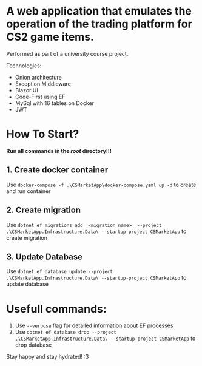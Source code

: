 # A web application that emulates the operation of the trading platform for CS2 game items. 
Performed as part of a university course project.

Technologies:
* Onion architecture
* Exception Middleware
* Blazor UI
* Code-First using EF
* MySql with 16 tables on Docker
* JWT

# How To Start?

**Run all commands in the _root_ directory!!!**

## 1. Create docker container
Use `docker-compose -f .\CSMarketApp\docker-compose.yaml up -d` to create and run container

## 2. Create migration
Use `dotnet ef migrations add _<migration_name>_ --project .\CSMarketApp.Infrastructure.Data\ --startup-project CSMarketApp` to create migration

## 3. Update Database
Use `dotnet ef database update --project .\CSMarketApp.Infrastructure.Data\ --startup-project CSMarketApp` to update database

# Usefull commands:
1. Use `--verbose` flag for detailed information about EF processes
2. Use `dotnet ef database drop --project .\CSMarketApp.Infrastructure.Data\ --startup-project CSMarketApp` to drop database

Stay happy and stay hydrated! :3
